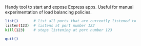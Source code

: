 Handy tool to start and expose Express apps. Useful for manual experimentation of load balancing
policies.

```sh
list()       # list all ports that are currently listened to
listen(123)  # listens at port number 123
kill(123)    # stops listening at port number 123

quit()
```
